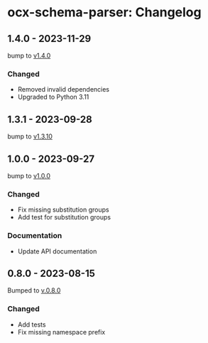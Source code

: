 # ocx-schema-parser: Changelog

## 1.4.0 - 2023-11-29
bump to [v1.4.0](https://github.com/OCXStandard/ocx-schema-parser/releases/tag/v1.3.1)

### Changed
 - Removed invalid dependencies
 - Upgraded to Python 3.11

## 1.3.1 - 2023-09-28
bump to [v1.3.10](https://github.com/OCXStandard/ocx-schema-parser/releases/tag/v1.3.1)

## 1.0.0 - 2023-09-27
bump to [v1.0.0](https://github.com/OCXStandard/ocx-schema-parser/releases/tag/v1.0.0)

### Changed
  - Fix missing substitution groups
  - Add test for substitution groups
### Documentation
  - Update API documentation

## 0.8.0 - 2023-08-15
Bumped to [v.0.8.0](https://github.com/OCXStandard/ocx-schema-parser/releases/tag/v0.8.0)
### Changed
  - Add tests
  - Fix missing namespace prefix
